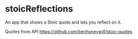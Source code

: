 # stoicReflections
An app that shows a Stoic quote and lets you reflect on it.

Quotes from API https://github.com/benhoneywill/stoic-quotes.
